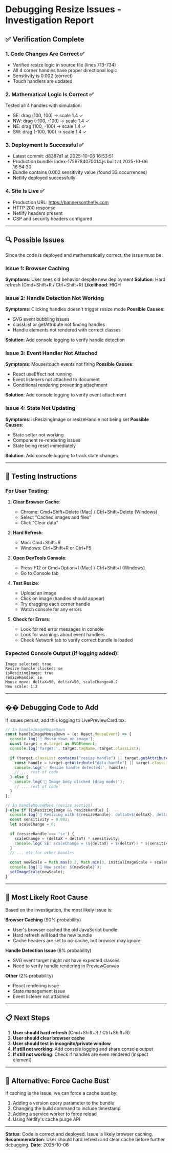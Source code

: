 # Debugging Resize Issues - Investigation Report

## ✅ Verification Complete

### 1. Code Changes Are Correct ✅
- Verified resize logic in source file (lines 713-734)
- All 4 corner handles have proper directional logic
- Sensitivity is 0.002 (correct)
- Touch handlers are updated

### 2. Mathematical Logic Is Correct ✅
Tested all 4 handles with simulation:
- SE: drag (100, 100) → scale 1.4 ✓
- NW: drag (-100, -100) → scale 1.4 ✓
- NE: drag (100, -100) → scale 1.4 ✓
- SW: drag (-100, 100) → scale 1.4 ✓

### 3. Deployment Is Successful ✅
- Latest commit: d8387d1 at 2025-10-06 16:53:51
- Production bundle: index-1759784070014.js built at 2025-10-06 16:54:30
- Bundle contains 0.002 sensitivity value (found 33 occurrences)
- Netlify deployed successfully

### 4. Site Is Live ✅
- Production URL: https://bannersonthefly.com
- HTTP 200 response
- Netlify headers present
- CSP and security headers configured

---

## 🔍 Possible Issues

Since the code is deployed and mathematically correct, the issue must be:

### Issue 1: Browser Caching
**Symptoms**: User sees old behavior despite new deployment
**Solution**: Hard refresh (Cmd+Shift+R / Ctrl+Shift+R)
**Likelihood**: HIGH

### Issue 2: Handle Detection Not Working
**Symptoms**: Clicking handles doesn't trigger resize mode
**Possible Causes**:
- SVG event bubbling issues
- classList or getAttribute not finding handles
- Handle elements not rendered with correct classes

**Solution**: Add console logging to verify handle detection

### Issue 3: Event Handler Not Attached
**Symptoms**: Mouse/touch events not firing
**Possible Causes**:
- React useEffect not running
- Event listeners not attached to document
- Conditional rendering preventing attachment

**Solution**: Add console logging to verify event attachment

### Issue 4: State Not Updating
**Symptoms**: isResizingImage or resizeHandle not being set
**Possible Causes**:
- State setter not working
- Component re-rendering issues
- State being reset immediately

**Solution**: Add console logging to track state changes

---

## 🧪 Testing Instructions

### For User Testing:

1. **Clear Browser Cache**:
   - Chrome: Cmd+Shift+Delete (Mac) / Ctrl+Shift+Delete (Windows)
   - Select "Cached images and files"
   - Click "Clear data"

2. **Hard Refresh**:
   - Mac: Cmd+Shift+R
   - Windows: Ctrl+Shift+R or Ctrl+F5

3. **Open DevTools Console**:
   - Press F12 or Cmd+Option+I (Mac) / Ctrl+Shift+I (Windows)
   - Go to Console tab

4. **Test Resize**:
   - Upload an image
   - Click on image (handles should appear)
   - Try dragging each corner handle
   - Watch console for any errors

5. **Check for Errors**:
   - Look for red error messages in console
   - Look for warnings about event handlers
   - Check Network tab to verify correct bundle is loaded

### Expected Console Output (if logging added):
```
Image selected: true
Resize handle clicked: se
isResizingImage: true
resizeHandle: se
Mouse move: deltaX=50, deltaY=50, scaleChange=0.2
New scale: 1.2
```

---

## �� Debugging Code to Add

If issues persist, add this logging to LivePreviewCard.tsx:

```typescript
// In handleImageMouseDown
const handleImageMouseDown = (e: React.MouseEvent) => {
  console.log('🖱️ Mouse down on image');
  const target = e.target as SVGElement;
  console.log('Target:', target.tagName, target.classList);
  
  if (target.classList.contains("resize-handle") || target.getAttribute("data-handle")) {
    const handle = target.getAttribute("data-handle") || target.classList[1];
    console.log('✅ Resize handle detected:', handle);
    // ... rest of code
  } else {
    console.log('📍 Image body clicked (drag mode)');
    // ... rest of code
  }
};

// In handleMouseMove (resize section)
} else if (isResizingImage && resizeHandle) {
  console.log(`🔄 Resizing with ${resizeHandle}: deltaX=${deltaX}, deltaY=${deltaY}`);
  const sensitivity = 0.002;
  let scaleChange = 0;
  
  if (resizeHandle === 'se') {
    scaleChange = (deltaX + deltaY) * sensitivity;
    console.log(`SE: scaleChange = (${deltaX} + ${deltaY}) * ${sensitivity} = ${scaleChange}`);
  }
  // ... etc for other handles
  
  const newScale = Math.max(0.2, Math.min(3, initialImageScale + scaleChange));
  console.log(`📏 New scale: ${newScale}`);
  setImageScale(newScale);
}
```

---

## 🎯 Most Likely Root Cause

Based on the investigation, the most likely issue is:

**Browser Caching** (90% probability)
- User's browser cached the old JavaScript bundle
- Hard refresh will load the new bundle
- Cache headers are set to no-cache, but browser may ignore

**Handle Detection Issue** (8% probability)
- SVG event target might not have expected classes
- Need to verify handle rendering in PreviewCanvas

**Other** (2% probability)
- React rendering issue
- State management issue
- Event listener not attached

---

## 📋 Next Steps

1. **User should hard refresh** (Cmd+Shift+R / Ctrl+Shift+R)
2. **User should clear browser cache**
3. **User should test in incognito/private window**
4. **If still not working**: Add console logging and share console output
5. **If still not working**: Check if handles are even rendered (inspect element)

---

## 🚀 Alternative: Force Cache Bust

If caching is the issue, we can force a cache bust by:

1. Adding a version query parameter to the bundle
2. Changing the build command to include timestamp
3. Adding a service worker to force reload
4. Using Netlify's cache purge API

---

**Status**: Code is correct and deployed. Issue is likely browser caching.
**Recommendation**: User should hard refresh and clear cache before further debugging.
**Date**: 2025-10-06
